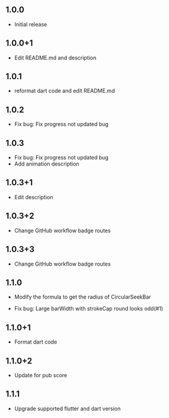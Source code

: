 ## 1.0.0

- Initial release

## 1.0.0+1

- Edit README.md and description

## 1.0.1

- reformat dart code and edit README.md

## 1.0.2

- Fix bug: Fix progress not updated bug

## 1.0.3

- Fix bug: Fix progress not updated bug
- Add animation description 

## 1.0.3+1

- Edit description

## 1.0.3+2

- Change GitHub workflow badge routes

## 1.0.3+3

- Change GitHub workflow badge routes

## 1.1.0

- Modify the formula to get the radius of CircularSeekBar

- Fix bug: Large barWidth with strokeCap round looks odd(#1)

## 1.1.0+1

- Format dart code

## 1.1.0+2

- Update for pub score

## 1.1.1

- Upgrade supported flutter and dart version 